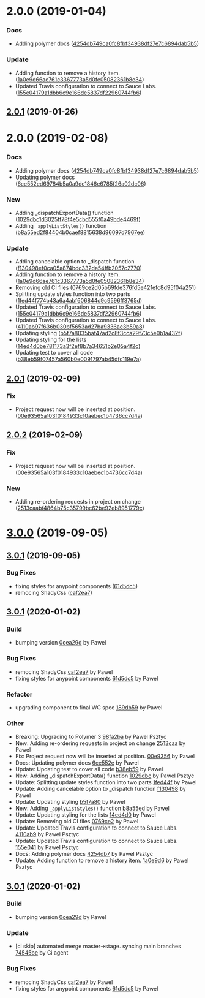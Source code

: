 <a name="2.0.0"></a>
# 2.0.0 (2019-01-04)


### Docs

* Adding polymer docs ([4254db749ca0fc8fbf34938df27e7c6894dab5b5](https://github.com/advanced-rest-client/requests-list-mixin/commit/4254db749ca0fc8fbf34938df27e7c6894dab5b5))

### Update

* Adding function to remove a history item. ([1a0e9d66ae761c3367773a5d0fe05082361b8e34](https://github.com/advanced-rest-client/requests-list-mixin/commit/1a0e9d66ae761c3367773a5d0fe05082361b8e34))
* Updated Travis configuration to connect to Sauce Labs. ([155e04179a1dbb6c9e166de5837df22960744fb6](https://github.com/advanced-rest-client/requests-list-mixin/commit/155e04179a1dbb6c9e166de5837df22960744fb6))



## [2.0.1](https://github.com/advanced-rest-client/requests-list-mixin/compare/2.0.0...2.0.1) (2019-01-26)




# 2.0.0 (2019-02-08)


### Docs

* Adding polymer docs ([4254db749ca0fc8fbf34938df27e7c6894dab5b5](https://github.com/advanced-rest-client/requests-list-mixin/commit/4254db749ca0fc8fbf34938df27e7c6894dab5b5))
* Updating polymer docs ([6ce552ed69784b5a0a9dc1846e6785f26a02dc06](https://github.com/advanced-rest-client/requests-list-mixin/commit/6ce552ed69784b5a0a9dc1846e6785f26a02dc06))

### New

* Adding _dispatchExportData() function ([1029dbc1d3025ff78f4e5cbd555f0a49bde4469f](https://github.com/advanced-rest-client/requests-list-mixin/commit/1029dbc1d3025ff78f4e5cbd555f0a49bde4469f))
* Adding `_applyListStyles()` function ([b8a55ed2f84404b0caef8815638d96097d7967ee](https://github.com/advanced-rest-client/requests-list-mixin/commit/b8a55ed2f84404b0caef8815638d96097d7967ee))

### Update

* Adding cancelable option to _dispatch function ([f130498ef0ca05a874bdc332da54ffb2057c2770](https://github.com/advanced-rest-client/requests-list-mixin/commit/f130498ef0ca05a874bdc332da54ffb2057c2770))
* Adding function to remove a history item. ([1a0e9d66ae761c3367773a5d0fe05082361b8e34](https://github.com/advanced-rest-client/requests-list-mixin/commit/1a0e9d66ae761c3367773a5d0fe05082361b8e34))
* Removing old CI files ([0769ce2d05b69fde376fd5e421efc8d95f04a251](https://github.com/advanced-rest-client/requests-list-mixin/commit/0769ce2d05b69fde376fd5e421efc8d95f04a251))
* Splitting update styles function into two parts ([1fed44f774b43a6a4abf606844d9c9596ff3765d](https://github.com/advanced-rest-client/requests-list-mixin/commit/1fed44f774b43a6a4abf606844d9c9596ff3765d))
* Updated Travis configuration to connect to Sauce Labs. ([155e04179a1dbb6c9e166de5837df22960744fb6](https://github.com/advanced-rest-client/requests-list-mixin/commit/155e04179a1dbb6c9e166de5837df22960744fb6))
* Updated Travis configuration to connect to Sauce Labs. ([4110ab97f636b030bf5653ad27ba9336ac3b59a8](https://github.com/advanced-rest-client/requests-list-mixin/commit/4110ab97f636b030bf5653ad27ba9336ac3b59a8))
* Updating styling ([b5f7a8035baf47ad2c8f3cca29f73c5e0b1a432f](https://github.com/advanced-rest-client/requests-list-mixin/commit/b5f7a8035baf47ad2c8f3cca29f73c5e0b1a432f))
* Updating styling for the lists ([14ed4d0be781173a3f2ef8b7a34651b2e05a4f2c](https://github.com/advanced-rest-client/requests-list-mixin/commit/14ed4d0be781173a3f2ef8b7a34651b2e05a4f2c))
* Updating test to cover all code ([b38eb59f07457a560b0e0091797ab45dfc119e7a](https://github.com/advanced-rest-client/requests-list-mixin/commit/b38eb59f07457a560b0e0091797ab45dfc119e7a))



## [2.0.1](https://github.com/advanced-rest-client/requests-list-mixin/compare/2.0.0...2.0.1) (2019-02-09)


### Fix

* Project request now will be inserted at position. ([00e93565a103f0184933c10aebec1b4736cc7d4a](https://github.com/advanced-rest-client/requests-list-mixin/commit/00e93565a103f0184933c10aebec1b4736cc7d4a))



## [2.0.2](https://github.com/advanced-rest-client/requests-list-mixin/compare/2.0.0...2.0.2) (2019-02-09)


### Fix

* Project request now will be inserted at position. ([00e93565a103f0184933c10aebec1b4736cc7d4a](https://github.com/advanced-rest-client/requests-list-mixin/commit/00e93565a103f0184933c10aebec1b4736cc7d4a))

### New

* Adding re-ordering requests in project on change ([2513caabf4864b75c35799bc62be92eb8951779c](https://github.com/advanced-rest-client/requests-list-mixin/commit/2513caabf4864b75c35799bc62be92eb8951779c))



# [3.0.0](https://github.com/advanced-rest-client/requests-list-mixin/compare/2.0.0...3.0.0) (2019-09-05)



## [3.0.1](https://github.com/advanced-rest-client/requests-list-mixin/compare/2.0.0...3.0.1) (2019-09-05)


### Bug Fixes

* fixing styles for anypoint components ([61d5dc5](https://github.com/advanced-rest-client/requests-list-mixin/commit/61d5dc5))
* remocing ShadyCss ([caf2ea7](https://github.com/advanced-rest-client/requests-list-mixin/commit/caf2ea7))



<a name="3.0.1"></a>
## [3.0.1](https://github.com/advanced-rest-client/requests-list-mixin/compare/3.0.0...3.0.1) (2020-01-02)

### Build

* bumping version [0cea29d](https://github.com/advanced-rest-client/requests-list-mixin/commit/0cea29d71e5c4050b5dafcf2f459d7247af6fbd6) by Pawel


### Bug Fixes

* remocing ShadyCss [caf2ea7](https://github.com/advanced-rest-client/requests-list-mixin/commit/caf2ea7e6374affff2fdd6ed2c045c3f0546159c) by Pawel
* fixing styles for anypoint components [61d5dc5](https://github.com/advanced-rest-client/requests-list-mixin/commit/61d5dc5e62cf2338ebc18838d767fef9e66fda35) by Pawel


### Refactor

* upgrading component to final WC spec [189db59](https://github.com/advanced-rest-client/requests-list-mixin/commit/189db5967c8b85d177889e9adae39290c1f394dd) by Pawel


### Other

* Breaking: Upgrading to Polymer 3
 [98fa2ba](https://github.com/advanced-rest-client/requests-list-mixin/commit/98fa2bac2d0d51351401c0b78f2a3f1b1c7b69c8) by Pawel Psztyc
* New: Adding re-ordering requests in project on change
 [2513caa](https://github.com/advanced-rest-client/requests-list-mixin/commit/2513caabf4864b75c35799bc62be92eb8951779c) by Pawel
* Fix: Project request now will be inserted at position.
 [00e9356](https://github.com/advanced-rest-client/requests-list-mixin/commit/00e93565a103f0184933c10aebec1b4736cc7d4a) by Pawel
* Docs: Updating polymer docs
 [6ce552e](https://github.com/advanced-rest-client/requests-list-mixin/commit/6ce552ed69784b5a0a9dc1846e6785f26a02dc06) by Pawel
* Update: Updating test to cover all code
 [b38eb59](https://github.com/advanced-rest-client/requests-list-mixin/commit/b38eb59f07457a560b0e0091797ab45dfc119e7a) by Pawel
* New: Adding _dispatchExportData() function
 [1029dbc](https://github.com/advanced-rest-client/requests-list-mixin/commit/1029dbc1d3025ff78f4e5cbd555f0a49bde4469f) by Pawel Psztyc
* Update: Splitting update styles function into two parts
 [1fed44f](https://github.com/advanced-rest-client/requests-list-mixin/commit/1fed44f774b43a6a4abf606844d9c9596ff3765d) by Pawel
* Update: Adding cancelable option to _dispatch function
 [f130498](https://github.com/advanced-rest-client/requests-list-mixin/commit/f130498ef0ca05a874bdc332da54ffb2057c2770) by Pawel
* Update: Updating styling
 [b5f7a80](https://github.com/advanced-rest-client/requests-list-mixin/commit/b5f7a8035baf47ad2c8f3cca29f73c5e0b1a432f) by Pawel
* New: Adding `_applyListStyles()` function
 [b8a55ed](https://github.com/advanced-rest-client/requests-list-mixin/commit/b8a55ed2f84404b0caef8815638d96097d7967ee) by Pawel
* Update: Updating styling for the lists
 [14ed4d0](https://github.com/advanced-rest-client/requests-list-mixin/commit/14ed4d0be781173a3f2ef8b7a34651b2e05a4f2c) by Pawel
* Update: Removing old CI files
 [0769ce2](https://github.com/advanced-rest-client/requests-list-mixin/commit/0769ce2d05b69fde376fd5e421efc8d95f04a251) by Pawel
* Update: Updated Travis configuration to connect to Sauce Labs.
 [4110ab9](https://github.com/advanced-rest-client/requests-list-mixin/commit/4110ab97f636b030bf5653ad27ba9336ac3b59a8) by Pawel Psztyc
* Update: Updated Travis configuration to connect to Sauce Labs.
 [155e041](https://github.com/advanced-rest-client/requests-list-mixin/commit/155e04179a1dbb6c9e166de5837df22960744fb6) by Pawel Psztyc
* Docs: Adding polymer docs
 [4254db7](https://github.com/advanced-rest-client/requests-list-mixin/commit/4254db749ca0fc8fbf34938df27e7c6894dab5b5) by Pawel Psztyc
* Update: Adding function to remove a history item.
 [1a0e9d6](https://github.com/advanced-rest-client/requests-list-mixin/commit/1a0e9d66ae761c3367773a5d0fe05082361b8e34) by Pawel Psztyc


<a name="3.0.1"></a>
## [3.0.1](https://github.com/advanced-rest-client/requests-list-mixin/compare/3.0.0...3.0.1) (2020-01-02)

### Build

* bumping version [0cea29d](https://github.com/advanced-rest-client/requests-list-mixin/commit/0cea29d71e5c4050b5dafcf2f459d7247af6fbd6) by Pawel


### Update

* [ci skip] automated merge master->stage. syncing main branches [74545be](https://github.com/advanced-rest-client/requests-list-mixin/commit/74545be5389d755d36a06623f11f5941cfaf7c5f) by Ci agent


### Bug Fixes

* remocing ShadyCss [caf2ea7](https://github.com/advanced-rest-client/requests-list-mixin/commit/caf2ea7e6374affff2fdd6ed2c045c3f0546159c) by Pawel
* fixing styles for anypoint components [61d5dc5](https://github.com/advanced-rest-client/requests-list-mixin/commit/61d5dc5e62cf2338ebc18838d767fef9e66fda35) by Pawel



